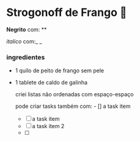# Strogonoff de Frango :chicken: 

**Negrito** com: **

_italico_ com:_ _

 ### ingredientes ###

- 1 quilo de peito de frango sem pele

- 1 tablete de caldo de galinha

  criei listas não ordenadas com espaço-espaço 

  pode criar tasks também com: - [] a task item

  - [ ] a task item 
  - [ ] a task item 2 
  - [ ] 



